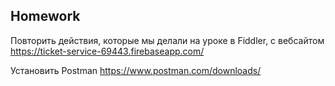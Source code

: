 ##  Homework

Повторить действия, которые мы делали на уроке в Fiddler, с вебсайтом https://ticket-service-69443.firebaseapp.com/

Установить Postman https://www.postman.com/downloads/

